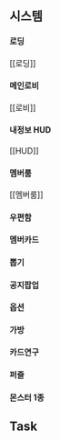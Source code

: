 


## 시스템
#### 로딩
[[로딩]]

#### 메인로비
[[로비]]

#### 내정보 HUD
[[HUD]]

#### 멤버룸
[[멤버룸]]



#### 우편함



#### 멤버카드

#### 뽑기


#### 공지팝업

#### 옵션

#### 가방

#### 카드연구

#### 퍼즐

#### 몬스터 1종



## Task
